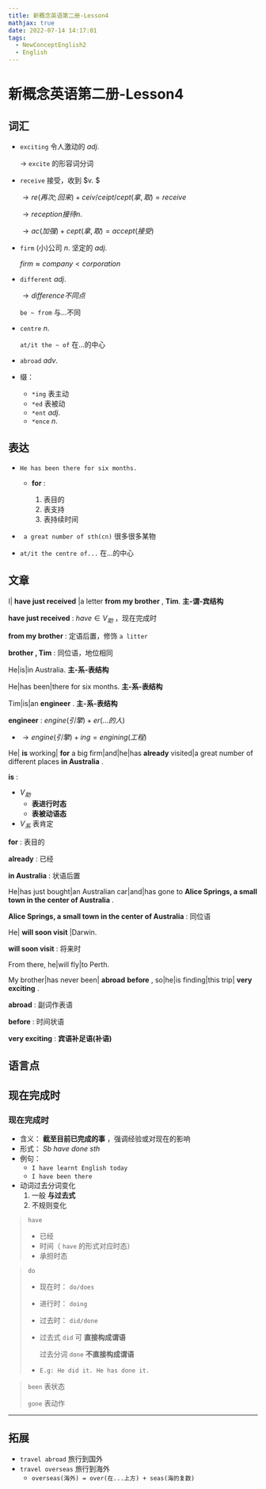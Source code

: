 ```yaml
---
title: 新概念英语第二册-Lesson4
mathjax: true
date: 2022-07-14 14:17:01
tags: 
  - NewConceptEnglish2
  - English
---
```


# 新概念英语第二册-Lesson4

## 词汇

- `exciting` 令人激动的 $adj.$ 

  $\to$ `excite` 的形容词分词

- `receive` 接受，收到 $v. $ 

  $\to re(再次;回来) + ceiv/ceipt/cept(拿,取)=receive$ 

  $\to reception接待n.$ 

  $\to ac(加强)+cept(拿,取)=accept(接受)$

- `firm` (小)公司 $n.$ 坚定的 $adj.$ 

  $firm \approx company < corporation$

- `different`  $adj.$ 

  $\to difference不同点$

  `be ~ from` 与...不同

- `centre`  $n.$ 

  `at/it the ~ of` 在...的中心

- `abroad`  $adv.$ 

- 缀：

  -   `*ing` 表主动
  -   `*ed` 表被动
  -   `*ent` $adj.$ 
  -   `*ence`  $n.$ 

## 表达

-  `He has been there for six months.` 

   - **for** : 

     1. 表目的
     2. 表支持
     3. 表持续时间

-  ` a great number of sth(cn)` 很多很多某物

-  `at/it the centre of...` 在...的中心

## 文章

I| **have just received** |a letter **from my brother** , **Tim**. **主-谓-宾结构**

 **have just received** : $have\in V_助$ ，现在完成时

 **from my brother** : 定语后置，修饰 `a litter` 

 **brother , Tim** : 同位语，地位相同

He|is|in Australia. **主-系-表结构** 

He|has been|there for six months. **主-系-表结构** 

Tim|is|an **engineer** .  **主-系-表结构** 

 **engineer** : $engine(引擎)+er(...的人)$

-  $\to engine(引擎)+ing=engining(工程)$

He| **is** working| **for** a big firm|and|he|has **already** visited|a great number of different places **in Australia** . 

 **is** : 

-  $V_助$ 
   -  **表进行时态** 
   -  **表被动语态** 
-  $V_系$ 表肯定

 **for** : 表目的

 **already** : 已经

 **in Australia** : 状语后置

He|has just bought|an Australian car|and|has gone to **Alice Springs, a small town in the center of Australia** . 

**Alice Springs, a small town in the center of Australia** : 同位语

He| **will soon visit** |Darwin. 

 **will soon visit** : 将来时

From there, he|will fly|to Perth.

My brother|has never been| **abroad** **before** , so|he|is finding|this trip| **very exciting** .

 **abroad** : 副词作表语

 **before** : 时间状语

 **very exciting** : **宾语补足语(补语)** 

## 语言点

## 现在完成时

### 现在完成时

- 含义： **截至目前已完成的事** ，强调经验或对现在的影响
- 形式： $Sb\ have\ done\ sth$ 
- 例句：
  -  `I have learnt English today` 
  -  `I have been there` 
- 动词过去分词变化
  1. 一般 **与过去式** 
  2. 不规则变化

>  `have` 
>
>  - 已经
>  - 时间（ `have` 的形式对应时态）
>  - 承担时态

>  `do` 
>
>  - 现在时： `do/does` 
>
>  - 进行时： `doing` 
>
>  - 过去时： `did/done` 
>
>   - 过去式 `did` 可 **直接构成谓语** 
>
>     过去分词 `done`  **不直接构成谓语** 
>
>   - `E.g: He did it. He has done it.` 

>  `been` 表状态
>
>  `gone` 表动作

---

## 拓展

-  `travel abroad` 旅行到国外
-  `travel overseas` 旅行到海外
   -  `overseas(海外) = over(在...上方) + seas(海的复数)` 
